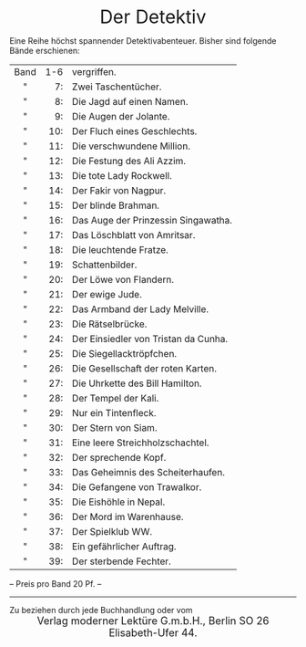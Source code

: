<div style="font-size: xx-large; text-align: center;">Der Detektiv</div>

Eine Reihe höchst spannender Detektivabenteuer. Bisher sind folgende Bände erschienen:

<table>
<tr><td style="text-align: center;">Band</td><td style="text-align: right;">1-6</td><td>vergriffen.</td></tr>
<tr><td style="text-align: center;">  " </td><td style="text-align: right;"> 7:</td><td>Zwei Taschentücher.</td></tr>
<tr><td style="text-align: center;">  " </td><td style="text-align: right;"> 8:</td><td>Die Jagd auf einen Namen.</td></tr>
<tr><td style="text-align: center;">  " </td><td style="text-align: right;"> 9:</td><td>Die Augen der Jolante.</td></tr>
<tr><td style="text-align: center;">  " </td><td style="text-align: right;">10:</td><td>Der Fluch eines Geschlechts.</td></tr>
<tr><td style="text-align: center;">  " </td><td style="text-align: right;">11:</td><td>Die verschwundene Million.</td></tr>
<tr><td style="text-align: center;">  " </td><td style="text-align: right;">12:</td><td>Die Festung des Ali Azzim.</td></tr>
<tr><td style="text-align: center;">  " </td><td style="text-align: right;">13:</td><td>Die tote Lady Rockwell.</td></tr>
<tr><td style="text-align: center;">  " </td><td style="text-align: right;">14:</td><td>Der Fakir von Nagpur.</td></tr>
<tr><td style="text-align: center;">  " </td><td style="text-align: right;">15:</td><td>Der blinde Brahman.</td></tr>
<tr><td style="text-align: center;">  " </td><td style="text-align: right;">16:</td><td>Das Auge der Prinzessin Singawatha.</td></tr>
<tr><td style="text-align: center;">  " </td><td style="text-align: right;">17:</td><td>Das Löschblatt von Amritsar.</td></tr>
<tr><td style="text-align: center;">  " </td><td style="text-align: right;">18:</td><td>Die leuchtende Fratze.</td></tr>
<tr><td style="text-align: center;">  " </td><td style="text-align: right;">19:</td><td>Schattenbilder.</td></tr>
<tr><td style="text-align: center;">  " </td><td style="text-align: right;">20:</td><td>Der Löwe von Flandern.</td></tr>
<tr><td style="text-align: center;">  " </td><td style="text-align: right;">21:</td><td>Der ewige Jude.</td></tr>
<tr><td style="text-align: center;">  " </td><td style="text-align: right;">22:</td><td>Das Armband der Lady Melville.</td></tr>
<tr><td style="text-align: center;">  " </td><td style="text-align: right;">23:</td><td>Die Rätselbrücke.</td></tr>
<tr><td style="text-align: center;">  " </td><td style="text-align: right;">24:</td><td>Der Einsiedler von Tristan da Cunha.</td></tr>
<tr><td style="text-align: center;">  " </td><td style="text-align: right;">25:</td><td>Die Siegellacktröpfchen.</td></tr>
<tr><td style="text-align: center;">  " </td><td style="text-align: right;">26:</td><td>Die Gesellschaft der roten Karten.</td></tr>
<tr><td style="text-align: center;">  " </td><td style="text-align: right;">27:</td><td>Die Uhrkette des Bill Hamilton.</td></tr>
<tr><td style="text-align: center;">  " </td><td style="text-align: right;">28:</td><td>Der Tempel der Kali.</td></tr>
<tr><td style="text-align: center;">  " </td><td style="text-align: right;">29:</td><td>Nur ein Tintenfleck.</td></tr>
<tr><td style="text-align: center;">  " </td><td style="text-align: right;">30:</td><td>Der Stern von Siam.</td></tr>
<tr><td style="text-align: center;">  " </td><td style="text-align: right;">31:</td><td>Eine leere Streichholzschachtel.</td></tr>
<tr><td style="text-align: center;">  " </td><td style="text-align: right;">32:</td><td>Der sprechende Kopf.</td></tr>
<tr><td style="text-align: center;">  " </td><td style="text-align: right;">33:</td><td>Das Geheimnis des Scheiterhaufen.</td></tr>
<tr><td style="text-align: center;">  " </td><td style="text-align: right;">34:</td><td>Die Gefangene von Trawalkor.</td></tr>
<tr><td style="text-align: center;">  " </td><td style="text-align: right;">35:</td><td>Die Eishöhle in Nepal.</td></tr>
<tr><td style="text-align: center;">  " </td><td style="text-align: right;">36:</td><td>Der Mord im Warenhause.</td></tr>
<tr><td style="text-align: center;">  " </td><td style="text-align: right;">37:</td><td>Der Spielklub WW.</td></tr>
<tr><td style="text-align: center;">  " </td><td style="text-align: right;">38:</td><td>Ein gefährlicher Auftrag.</td></tr>
<tr><td style="text-align: center;">  " </td><td style="text-align: right;">39:</td><td>Der sterbende Fechter.</td></tr>
</table>

<div class="centered">
– Preis pro Band 20 Pf. –
</div>

* * *

<div class="centered">Zu beziehen durch jede Buchhandlung oder vom</div>
<div style="font-size: large; text-align: center;">Verlag moderner Lektüre G.m.b.H., Berlin SO 26</div>
<div style="font-size: large; text-align: center;">Elisabeth-Ufer 44.</div>
